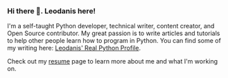 ### Hi there 👋. Leodanis here!

I'm a self-taught Python developer, technical writer, content creator, and Open Source contributor. My great passion is to write articles and tutorials to help other people learn how to program in Python. You can find some of my writing here: [Leodanis' Real Python Profile](https://realpython.com/team/lpozoramos/).

Check out my [resume](https://leodanispozo.netlify.app/resume-cv/) page to learn more about me and what I'm working on.
